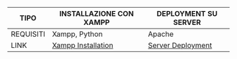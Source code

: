| TIPO | INSTALLAZIONE CON XAMPP | DEPLOYMENT SU SERVER |
|---|---|---|
|REQUISITI|Xampp, Python|Apache|
|LINK|[Xampp Installation](https://github.com/michelecortiana/DigitML/blob/main/README%20-%20Stuff/Documentation/XAMPP-INSTALLATION.md)|[Server Deployment](https://github.com/michelecortiana/DigitML/blob/main/README%20-%20Stuff/Documentation/SERVER-DEPLOYMENT.md)|
